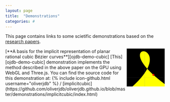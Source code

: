 ```yaml
---
layout: page
title:  "Demonstrations"
categories: #
---
```

This page contains links to some scietific demonstrations based on the [research papers][ojdb-papers]. 

<img style="float: right;" src="./demonstrations/implicitcubic/implicitcubic.png" height="120">
[**A basis for the implicit representation of planar rational cubic 
Bézier curves**][ojdb-demo-cubic]  
[This][ojdb-demo-cubic] demonstration implements the method 
described in the above paper on the GPU using WebGL and Three.js. 
You can find the source code for this demonstration at:  
{% include icon-github.html username="oliverjdb" %} /
[implicitcubic](https://github.com/oliverjdb/oliverjdb.github.io/blob/master/demonstrations/implicitcubic/index.html)


[ojdb-demo-cubic]:   ./demonstrations/implicitcubic/index.html
[ojdb-papers]:       ./academic-papers.html
